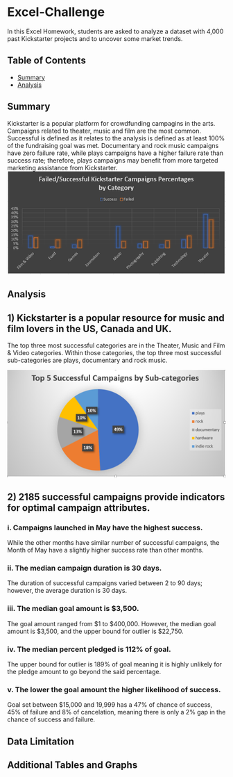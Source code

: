 # Excel-Challenge
In this Excel Homework, students are asked to analyze a dataset with 4,000 past Kickstarter projects and to uncover some market trends.

## Table of Contents ##
* [Summary](https://github.com/adriana-icasiano/Excel-challenge#Summary)
* [Analysis](https://github.com/adriana-icasiano/Excel-challenge#Analysis)
## Summary ##
Kickstarter is a popular platform for crowdfunding campagins in the arts. Campaigns related to theater, music and film are the most common. Successful is defined as it relates to the analysis is defined as at least 100% of the fundraising goal was met. Documentary and rock music campaigns have zero failure rate, while plays campaigns have a higher failure rate than success rate; therefore, plays campaigns may benefit from more targeted marketing assistance from Kickstarter.
![Successful vs Failure Percentages](https://github.com/adriana-icasiano/Excel-Challenge/blob/9ffd2485729ed910c9da63ddc2c2a7a5e59f67e0/Chart%203.PNG)

## Analysis ##
## 1) Kickstarter is a popular resource for music and film lovers in the US, Canada and UK. ##
The top three most successful categories are in the Theater, Music and Film & Video categories. Within those categories, the top three most successful sub-categories are plays, documentary and rock music. 

![Successful Campaign](https://github.com/adriana-icasiano/Excel-Challenge/blob/00ecb8fef9cd933315d3032c1d1ba0903b5f1aa7/Chart%201.PNG)

## 2) 2185 successful campaigns provide indicators for optimal campaign attributes. ##
 ### i.	Campaigns launched in May have the highest success. ###   
 While the other months have similar number of successful campaigns, the Month of May have a slightly higher success rate than other months. 
 ### ii. The median campaign duration is 30 days. ### 
 The duration of successful campaigns varied between 2 to 90 days; however, the average duration is 30 days.
 ### iii.	The median goal amount is $3,500. ### 
 The goal amount ranged from $1 to $400,000. However, the median goal amount is $3,500, and the upper bound for outlier is $22,750.
 ### iv.	The median percent pledged is 112% of goal. ### 
 The upper bound for outlier is 189% of goal meaning it is highly unlikely for the pledge amount to go beyond the said percentage.
 ### v.	The lower the goal amount the higher likelihood of success. ### 
 Goal set between $15,000 and 19,999 has a 47% of chance of success, 45% of failure and 8% of cancelation, meaning there is only a 2% gap in the chance of success and failure. 


## Data Limitation ##

## Additional Tables and Graphs ##
